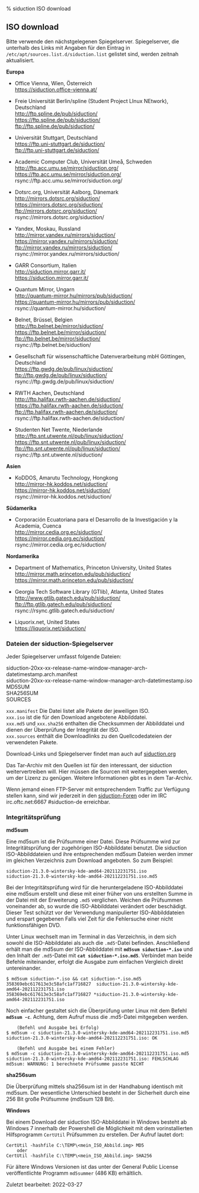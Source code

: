 % siduction ISO download

## ISO download

Bitte verwende den nächstgelegenen Spiegelserver. Spiegelserver, die unterhalb des Links mit Angaben für den Eintrag in  
`/etc/apt/sources.list.d/siduction.list` gelistet sind, werden zeitnah aktualisiert.  

**Europa**

+ Office Vienna, Wien, Österreich  
https://siduction.office-vienna.at/

+ Freie Universität Berlin/spline (Student Project LInux NEtwork), Deutschland  
http://ftp.spline.de/pub/siduction/  
https://ftp.spline.de/pub/siduction/  
ftp://ftp.spline.de/pub/siduction/

+ Universität Stuttgart, Deutschland  
https://ftp.uni-stuttgart.de/siduction/  
ftp://ftp.uni-stuttgart.de/siduction/

+ Academic Computer Club, Universität Umeå, Schweden  
http://ftp.acc.umu.se/mirror/siduction.org/  
https://ftp.acc.umu.se/mirror/siduction.org/  
rsync://ftp.acc.umu.se/mirror/siduction.org/

+ Dotsrc.org, Universität Aalborg, Dänemark  
http://mirrors.dotsrc.org/siduction/  
https://mirrors.dotsrc.org/siduction/  
ftp://mirrors.dotsrc.org/siduction/  
rsync://mirrors.dotsrc.org/siduction/

+ Yandex, Moskau, Russland  
http://mirror.yandex.ru/mirrors/siduction/  
https://mirror.yandex.ru/mirrors/siduction/  
ftp://mirror.yandex.ru/mirrors/siduction/  
rsync://mirror.yandex.ru/mirrors/siduction/

+ GARR Consortium, Italien  
http://siduction.mirror.garr.it/  
https://siduction.mirror.garr.it/

+ Quantum Mirror, Ungarn  
http://quantum-mirror.hu/mirrors/pub/siduction/  
https://quantum-mirror.hu/mirrors/pub/siduction/  
rsync://quantum-mirror.hu/siduction/

+ Belnet, Brüssel, Belgien  
http://ftp.belnet.be/mirror/siduction/  
https://ftp.belnet.be/mirror/siduction/  
ftp://ftp.belnet.be/mirror/siduction/  
rsync://ftp.belnet.be/siduction/

+ Gesellschaft für wissenschaftliche Datenverarbeitung mbH Göttingen, Deutschland  
https://ftp.gwdg.de/pub/linux/siduction/  
ftp://ftp.gwdg.de/pub/linux/siduction/  
rsync://ftp.gwdg.de/pub/linux/siduction/

+ RWTH Aachen, Deutschland  
http://ftp.halifax.rwth-aachen.de/siduction/  
https://ftp.halifax.rwth-aachen.de/siduction/  
ftp://ftp.halifax.rwth-aachen.de/siduction/  
rsync://ftp.halifax.rwth-aachen.de/siduction/

+ Studenten Net Twente, Niederlande  
http://ftp.snt.utwente.nl/pub/linux/siduction/  
https://ftp.snt.utwente.nl/pub/linux/siduction/  
ftp://ftp.snt.utwente.nl/pub/linux/siduction/  
rsync://ftp.snt.utwente.nl/siduction/

**Asien**

+ KoDDOS, Amarutu Technology, Hongkong  
http://mirror-hk.koddos.net/siduction/  
https://mirror-hk.koddos.net/siduction/  
rsync://mirror-hk.koddos.net/siduction/

**Südamerika**

+ Corporación Ecuatoriana para el Desarrollo de la Investigación y la Academia, Cuenca  
http://mirror.cedia.org.ec/siduction/  
https://mirror.cedia.org.ec/siduction/  
rsync://mirror.cedia.org.ec/siduction/

**Nordamerika**

+ Department of Mathematics, Princeton University, United States  
http://mirror.math.princeton.edu/pub/siduction/  
https://mirror.math.princeton.edu/pub/siduction/

+ Georgia Tech Software Library (GTlib), Atlanta, United States  
http://www.gtlib.gatech.edu/pub/siduction/  
ftp://ftp.gtlib.gatech.edu/pub/siduction/  
rsync://rsync.gtlib.gatech.edu/siduction/

+ Liquorix.net, United States  
https://liquorix.net/siduction/

### Dateien der siduction-Spiegelserver

Jeder Spiegelserver umfasst folgende Dateien:

siduction-20xx-xx-release-name-window-manager-arch-datetimestamp.arch.manifest  
siduction-20xx-xx-release-name-window-manager-arch-datetimestamp.iso  
MD5SUM  
SHA256SUM  
SOURCES  


`xxx.manifest` Die Datei listet alle Pakete der jeweiligen ISO.  
`xxx.iso` ist die für den Download angebotene Abbilddatei.  
`xxx.md5` und `xxx.sha256` enthalten die Checksummen der Abbilddatei und dienen der Überprüfung der Integrität der ISO.  
`xxx.sources` enthält die Downloadlinks zu den Quellcodedateien der verwendeten Pakete.

Download-Links und Spiegelserver findet man auch auf [siduction.org](https://siduction.org/mirror/)

Das Tar-Archiv mit den Quellen ist für den interessant, der siduction weitervertreiben will. Hier müssen die Sourcen mit weitergegeben werden, um der Lizenz zu genügen. Weitere Informationen gibt es in dem Tar-Archiv.

Wenn jemand einen FTP-Server mit entsprechendem Traffic zur Verfügung stellen kann, sind wir jederzeit in den [siduction-Foren](https://siduction.org) oder im IRC irc.oftc.net:6667 #siduction-de erreichbar. 

### Integritätsprüfung

**md5sum**
 
Eine md5sum ist die Prüfsumme einer Datei. Diese Prüfsumme wird zur Integritätsprüfung der zugehörigen ISO-Abbilddatei benutzt. Die siduction ISO-Abbilddateien und ihre entsprechenden md5sum Dateien werden immer im gleichen Verzeichnis zum Download angeboten. So zum Beispiel:

~~~
siduction-21.3.0-wintersky-kde-amd64-202112231751.iso
siduction-21.3.0-wintersky-kde-amd64-202112231751.iso.md5
~~~

Bei der Integritätsprüfung wird für die heruntergeladene ISO-Abbilddatei eine md5sum erstellt und diese mit einer früher von uns erstellten Summe in der Datei mit der Erweiterung `.md5` verglichen. Weichen die Prüfsummen voneinander ab, so wurde die ISO-Abbilddatei verändert oder beschädigt. Dieser Test schützt vor der Verwendung manipulierter ISO-Abbilddateien und erspart gegebenen Falls viel Zeit für die Fehlersuche einer nicht funktionsfähigen DVD.

Unter Linux wechselt man im Terminal in das Verzeichnis, in dem sich sowohl die ISO-Abbilddatei als auch die `.md5`-Datei befinden. Anschließend erhält man die md5sum der ISO-Abbilddatei mit **`md5sum siduction-*.iso`** und den Inhalt der `.md5`-Datei mit **`cat siduction-*.iso.md5`**. Verbindet man beide Befehle miteinander, erfolgt die Ausgabe zum einfachen Vergleich direkt untereinander.

~~~
$ md5sum siduction-*.iso && cat siduction-*.iso.md5
358369ebc617613e3c58afc1af716827  siduction-21.3.0-wintersky-kde-amd64-202112231751.iso
358369ebc617613e3c58afc1af716827 *siduction-21.3.0-wintersky-kde-amd64-202112231751.iso
~~~

Noch einfacher gestaltet sich die Überprüfung unter Linux mit dem Befehl **`md5sum -c`**. Achtung, dem Aufruf muss die .md5-Datei mitgegeben werden.

~~~
    (Befehl und Ausgabe bei Erfolg)
$ md5sum -c siduction-21.3.0-wintersky-kde-amd64-202112231751.iso.md5
siduction-21.3.0-wintersky-kde-amd64-202112231751.iso: OK

    (Befehl und Ausgabe bei einem Fehler)
$ md5sum -c siduction-21.3.0-wintersky-kde-amd64-202112231751.iso.md5
siduction-21.3.0-wintersky-kde-amd64-202112231751.iso: FEHLSCHLAG
md5sum: WARNUNG: 1 berechnete Prüfsumme passte NICHT
~~~

**sha256sum**

Die Überprüfung mittels sha256sum ist in der Handhabung identisch mit md5sum. Der wesentliche Unterschied besteht in der Sicherheit durch eine 256 Bit große Prüfsumme (md5sum 128 Bit).

**Windows**

Bei einem Download der siduction ISO-Abbilddatei in Windows besteht ab Windows 7 innerhalb der Powershell die Möglichkeit mit dem vorinstallierten Hilfsprogramm `CertUtil` Prüfsummen zu erstellen. Der Aufruf lautet dort:

~~~
CertUtil -hashfile C:\TEMP\<mein_ISO_Abbild.img> MD5
    oder
CertUtil -hashfile C:\TEMP\<mein_ISO_Abbild.img> SHA256
~~~

Für ältere Windows Versionen ist das unter der General Public License veröffentlichte Programm `md5summer` (486 KB) erhältlich.

<div id="rev">Zuletzt bearbeitet: 2022-03-27</div>

